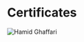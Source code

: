 # Certificates
<img src="687474703a2f2f73682d736172616b68732e69722f5f646f7572616e706f7274616c2f696d616765732f2544392542452544382542312544382542332544392538362544392538342f303831393930383037312e6a7067.jpg" alt="Hamid Ghaffari">
